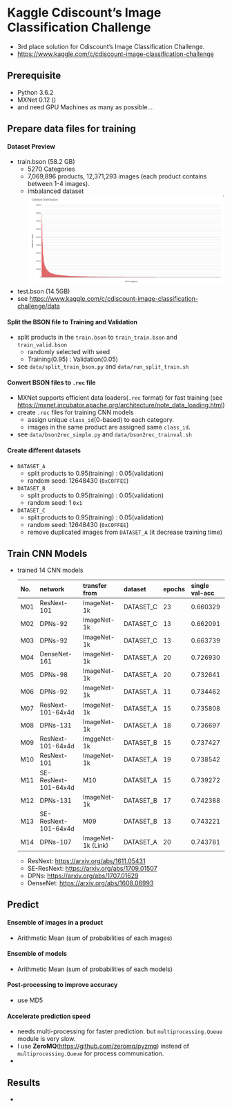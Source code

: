 

# Kaggle Cdiscount’s Image Classification Challenge
  * 3rd place solution for Cdiscount’s Image Classification Challenge.
  * https://www.kaggle.com/c/cdiscount-image-classification-challenge

## Prerequisite
  * Python 3.6.2
  * MXNet 0.12 ()
  * and need GPU Machines as many as possible...

## Prepare data files for training

#### Dataset Preview
  * train.bson (58.2 GB)
    * 5270 Categories
    * 7,069,896 products, 12,371,293 images (each product contains between 1-4 images).
    * imbalanced dataset
    ![Cateogry Distribution](assets/category_distribution.png)
  * test.bson (14.5GB)
  * see https://www.kaggle.com/c/cdiscount-image-classification-challenge/data

#### Split the BSON file to Training and Validation
  * split products in the `train.bson` to `train_train.bson` and `train_valid.bson`
    * randomly selected with seed
    * Training(0.95) : Validation(0.05)
  * see `data/split_train_bson.py` and `data/run_split_train.sh`

#### Convert BSON files to `.rec` file 
  * MXNet supports efficient data loaders(`.rec` format) for fast training
    (see https://mxnet.incubator.apache.org/architecture/note_data_loading.html)
  * create `.rec` files for training CNN models
    - assign unique `class_id`(0-based) to each category.
    - images in the same product are assigned same `class_id`.
  * see `data/bson2rec_simple.py` and `data/bson2rec_trainval.sh`

#### Create different datasets
  * `DATASET_A`
    - split products to 0.95(training) : 0.05(validation)
    - random seed: 12648430 (`0xC0FFEE`)
  * `DATASET_B`
    - split products to 0.95(training) : 0.05(validation)
    - random seed: 1 `0x1`
  * `DATASET_C`
    - split products to 0.95(training) : 0.05(validation)
    - random seed: 12648430 (`0xC0FFEE`)
    - remove duplicated images from `DATASET_A` (it decrease training time)


## Train CNN Models
  * trained 14 CNN models
  
    | No. | network              | transfer from        | dataset   | epochs | single val-acc |
    |-----|----------------------|----------------------|-----------|--------|----------------|
    | M01 | ResNext-101          | ImageNet-1k          | DATASET_C | 23     | 0.660329       |
    | M02 | DPNs-92              | ImageNet-1k          | DATASET_C | 13     | 0.662091       |
    | M03 | DPNs-92              | ImageNet-1k          | DATASET_C | 13     | 0.663739       |
    | M04 | DenseNet-161         | ImageNet-1k          | DATASET_A | 20     | 0.726930       |
    | M05 | DPNs-98              | ImageNet-1k          | DATASET_A | 20     | 0.732641       |
    | M06 | DPNs-92              | ImageNet-1k          | DATASET_A | 11     | 0.734462       |
    | M07 | ResNext-101-64x4d    | ImageNet-1k          | DATASET_A | 15     | 0.735808       |
    | M08 | DPNs-131             | ImageNet-1k          | DATASET_A | 18     | 0.736697       |
    | M09 | ResNext-101-64x4d    | ImggeNet-1k          | DATASET_B | 15     | 0.737427       |
    | M10 | ResNext-101          | ImageNet-1k          | DATASET_A | 19     | 0.738542       |
    | M11 | SE-ResNext-101-64x4d | M10                  | DATASET_A | 15     | 0.739272       |
    | M12 | DPNs-131             | ImageNet-1k          | DATASET_B | 17     | 0.742388       |
    | M13 | SE-ResNext-101-64x4d | M09                  | DATASET_B | 13     | 0.743221       |
    | M14 | DPNs-107             | ImageNet-1k (Link)   | DATASET_A | 20     | 0.743781       |

    * ResNext: https://arxiv.org/abs/1611.05431
    * SE-ResNext: https://arxiv.org/abs/1709.01507
    * DPNs: https://arxiv.org/abs/1707.01629
    * DenseNet: https://arxiv.org/abs/1608.06993

## Predict
#### Ensemble of images in a product
  * Arithmetic Mean (sum of probabilities of each images)

#### Ensemble of models
  * Arithmetic Mean (sum of probabilities of each models)

#### Post-processing to improve accuracy
  * use MD5 

#### Accelerate prediction speed
  * needs multi-processing for faster prediction. but `multiprocessing.Queue` module is very slow.
  * I use **ZeroMQ**(https://github.com/zeromq/pyzmq) instead of `multiprocessing.Queue` for process communication.
  * 

## Results
  * 